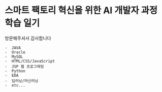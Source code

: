 
# 스마트 팩토리 혁신을 위한 AI 개발자 과정 학습 일기

방문해주셔서 감사합니다

	-  JAVA
	-  Oracle
	-  MySQL
	-  HTML/CSS/JavaScript
	-  JSP 웹 프로그래밍
	-  Python
	-  EDA
	-  딥러닝/머신러닝
	-  etc...